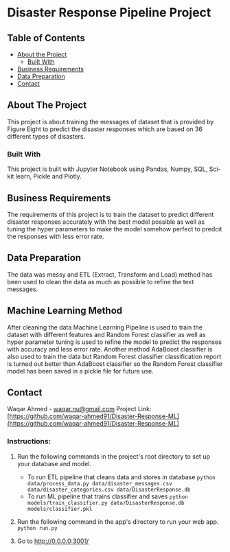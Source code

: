 # Disaster Response Pipeline Project
## Table of Contents

* [About the Project](#about-the-project)
  * [Built With](#built-with)
* [Business Requirements](#business-requirements)
* [Data Preparation](#data-preparation)
* [Contact](#contact)

<!-- ABOUT THE PROJECT -->
## About The Project
This project is about training the messages of dataset that is provided by Figure Eight to predict the disaster responses which are based on 36 different types of disasters.  
<!-- Built With -->
### Built With
This project is built with Jupyter Notebook using Pandas, Numpy, SQL, Sci-kit learn, Pickle and Plotly.
<!-- Business Requirements -->
## Business Requirements
The requirements of this project is to train the dataset to predict different disaster responses accurately with the best model possible as well as tuning the hyper parameters to make the model somehow perfect to predcit the responses with less error rate.
<!-- Data Preparation -->
## Data Preparation
The data was messy and ETL (Extract, Transform and Load) method has been used to clean the data as much as possible to refine the text messages.
<!-- Machine Learning Method -->
## Machine Learning Method
After cleaning the data Machine Learning Pipeline is used to train the dataset with different features and Random Forest classifier as well as hyper parameter tuning is used to refine the model to predict the responses with accuracy and less error rate. Another method AdaBoost classifier is also used to train the data but Random Forest classifier classification report is turned out better than AdaBoost classifier so the Random Forest classifier model has been saved in a pickle file for future use.
<!-- CONTACT -->
## Contact
Waqar Ahmed - waqar.nu@gmail.com
Project Link: [https://github.com/waqar-ahmed91/Disaster-Response-ML](https://github.com/waqar-ahmed91/Disaster-Response-ML)

### Instructions:
1. Run the following commands in the project's root directory to set up your database and model.

    - To run ETL pipeline that cleans data and stores in database
        `python data/process_data.py data/disaster_messages.csv data/disaster_categories.csv data/DisasterResponse.db`
    - To run ML pipeline that trains classifier and saves
        `python models/train_classifier.py data/DisasterResponse.db models/classifier.pkl`

2. Run the following command in the app's directory to run your web app.
    `python run.py`

3. Go to http://0.0.0.0:3001/
